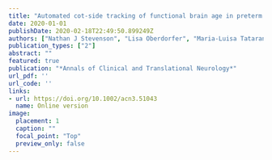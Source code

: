 ```yaml
---
title: "Automated cot-side tracking of functional brain age in preterm infants with routine EEG monitoring"
date: 2020-01-01
publishDate: 2020-02-18T22:49:50.899249Z
authors: ["Nathan J Stevenson", "Lisa Oberdorfer", "Maria-Luisa Tataranno", "Michael Breakspear", "Paul B Colditz", "Linda S de Vries", "Manon JNL Benders", "Katrin Klebermass-Schrehof", "Sampsa Vanhatalo", "James A Roberts"]
publication_types: ["2"]
abstract: ""
featured: true
publication: "*Annals of Clinical and Translational Neurology*"
url_pdf: ''
url_code: ''
links: 
- url: https://doi.org/10.1002/acn3.51043
  name: Online version
image:
  placement: 1
  caption: ""
  focal_point: "Top"
  preview_only: false
---
```


